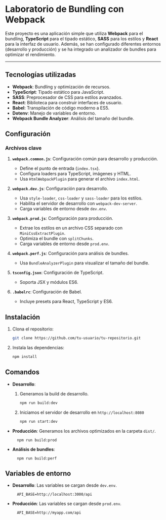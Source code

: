 # Laboratorio de Bundling con Webpack

Este proyecto es una aplicación simple que utiliza **Webpack** para el bundling, **TypeScript** para el tipado estático, **SASS** para los estilos y **React** para la interfaz de usuario. Además, se han configurado diferentes entornos (desarrollo y producción) y se ha integrado un analizador de bundles para optimizar el rendimiento.

---

## Tecnologías utilizadas

- **Webpack**: Bundling y optimización de recursos.
- **TypeScript**: Tipado estático para JavaScript.
- **SASS**: Preprocesador de CSS para estilos avanzados.
- **React**: Biblioteca para construir interfaces de usuario.
- **Babel**: Transpilación de código moderno a ES5.
- **Dotenv**: Manejo de variables de entorno.
- **Webpack Bundle Analyzer**: Análisis del tamaño del bundle.

## Configuración

### Archivos clave

1. **`webpack.common.js`**: Configuración común para desarrollo y producción.

   - Define el punto de entrada (`index.tsx`).
   - Configura loaders para TypeScript, imágenes y HTML.
   - Usa `HtmlWebpackPlugin` para generar el archivo `index.html`.

2. **`webpack.dev.js`**: Configuración para desarrollo.

   - Usa `style-loader`, `css-loader` y `sass-loader` para los estilos.
   - Habilita el servidor de desarrollo con `webpack-dev-server`.
   - Carga variables de entorno desde `dev.env`.

3. **`webpack.prod.js`**: Configuración para producción.

   - Extrae los estilos en un archivo CSS separado con `MiniCssExtractPlugin`.
   - Optimiza el bundle con `splitChunks`.
   - Carga variables de entorno desde `prod.env`.

4. **`webpack.perf.js`**: Configuración para análisis de bundles.

   - Usa `BundleAnalyzerPlugin` para visualizar el tamaño del bundle.

5. **`tsconfig.json`**: Configuración de TypeScript.

   - Soporta JSX y módulos ES6.

6. **`.babelrc`**: Configuración de Babel.
   - Incluye presets para React, TypeScript y ES6.

## Instalación

1. Clona el repositorio:

   ```bash
   git clone https://github.com/tu-usuario/tu-repositorio.git
   ```

2. Instala las dependencias:

   ```bash
   npm install
   ```

## Comandos

- **Desarrollo**:

  1. Generamos la build de desarrollo.

     ```bash
     npm run build:dev
     ```

  2. Iniciamos el servidor de desarrollo en `http://localhost:8080`

     ```bash
     npm run start:dev
     ```

- **Producción**: Generamos los archivos optimizados en la carpeta `dist/`.

        npm run build:prod

- **Análisis de bundles**:

        npm run build:perf

## Variables de entorno

- **Desarrollo**: Las variables se cargan desde `dev.env`.

        API_BASE=http://localhost:3000/api

- **Producción**: Las variables se cargan desde `prod.env`.

        API_BASE=http://myapp.com/api

```

```
